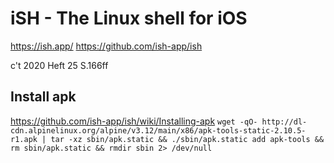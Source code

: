 # iSH - The Linux shell for iOS

https://ish.app/
https://github.com/ish-app/ish

c't 2020 Heft 25 S.166ff

## Install apk 
https://github.com/ish-app/ish/wiki/Installing-apk
`wget -qO- http://dl-cdn.alpinelinux.org/alpine/v3.12/main/x86/apk-tools-static-2.10.5-r1.apk | tar -xz sbin/apk.static && ./sbin/apk.static add apk-tools && rm sbin/apk.static && rmdir sbin 2> /dev/null`

 


